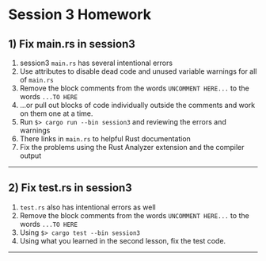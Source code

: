 # Session 3 Homework

## 1) Fix main.rs in session3

1. session3 `main.rs` has several intentional errors
1. Use attributes to disable dead code and unused variable warnings for all of `main.rs`
1. Remove the block comments from the words `UNCOMMENT HERE...` to the words `...TO HERE`
1. ...or pull out blocks of code individually outside the comments and work on them one at a time.
1. Run `$> cargo run --bin session3` and reviewing the errors and warnings
1. There links in `main.rs` to helpful Rust documentation
1. Fix the problems using the Rust Analyzer extension and the compiler output

---

## 2) Fix test.rs in session3

1. `test.rs` also has intentional errors as well
1. Remove the block comments from the words `UNCOMMENT HERE...` to the words `...TO HERE`
1. Using `$> cargo test --bin session3`
1. Using what you learned in the second lesson, fix the test code.

---
